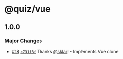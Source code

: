 # @quiz/vue

## 1.0.0

### Major Changes

- [#18](https://github.com/sklar/quiz/pull/18) [`c731f3f`](https://github.com/sklar/quiz/commit/c731f3f56d1680fe62358fa9f7bff035fb982eaf) Thanks [@sklar](https://github.com/sklar)! - Implements Vue clone
